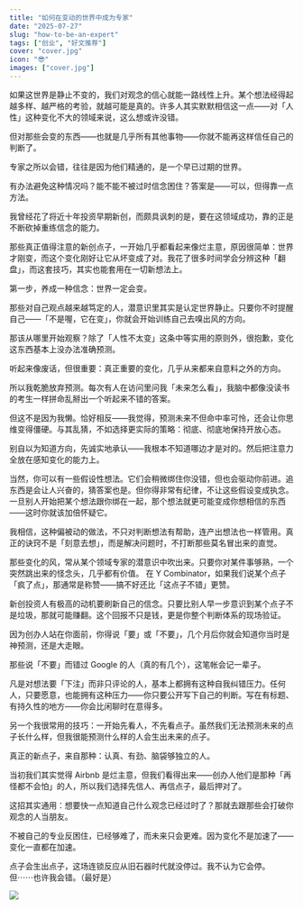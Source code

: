 ```yaml
---
title: "如何在变动的世界中成为专家"
date: "2025-07-27"
slug: "how-to-be-an-expert"
tags: ["创业", "好文推荐"]
cover: "cover.jpg"
icon: "😎"
images: ["cover.jpg"]
---
```

如果这世界是静止不变的，我们对观念的信心就能一路线性上升。某个想法经得起越多样、越严格的考验，就越可能是真的。许多人其实默默相信这一点——对「人性」这种变化不大的领域来说，这么想或许没错。



但对那些会变的东西——也就是几乎所有其他事物——你就不能再这样信任自己的判断了。



专家之所以会错，往往是因为他们精通的，是一个早已过期的世界。



有办法避免这种情况吗？能不能不被过时信念困住？答案是——可以，但得靠一点方法。



我曾经花了将近十年投资早期新创，而颇具讽刺的是，要在这领域成功，靠的正是不断砍掉重练信念的能力。



那些真正值得注意的新创点子，一开始几乎都看起来像烂主意，原因很简单：世界才刚变，而这个变化刚好让它从坏变成了对。我花了很多时间学会分辨这种「翻盘」，而这套技巧，其实也能套用在一切新想法上。



第一步，养成一种信念：世界一定会变。



那些对自己观点越来越笃定的人，潜意识里其实是认定世界静止。只要你不时提醒自己——「不是喔，它在变」，你就会开始训练自己去嗅出风的方向。



那该从哪里开始观察？除了「人性不太变」这条中等实用的原则外，很抱歉，变化这东西基本上没办法准确预测。



听起来像废话，但很重要：真正重要的变化，几乎从来都来自意料之外的方向。



所以我乾脆放弃预测。每次有人在访问里问我「未来怎么看」，我脑中都像没读书的考生一样拼命乱掰出一个听起来不错的答案。



但这不是因为我懒。恰好相反——我觉得，预测未来不但命中率可怜，还会让你思维变得僵硬。与其乱猜，不如选择更实际的策略：彻底、彻底地保持开放心态。



别自以为知道方向，先诚实地承认——我根本不知道哪边才是对的。然后把注意力全放在感知变化的能力上。



当然，你可以有一些假设性想法。它们会稍微绑住你没错，但也会驱动你前进。追东西是会让人兴奋的，猜答案也是。但你得非常有纪律，不让这些假设变成执念。
一旦别人开始把某个想法跟你绑在一起，那个想法就更可能变成你想相信的东西——这时你就该加倍怀疑它。



我相信，这种偏被动的做法，不只对判断想法有帮助，连产出想法也一样管用。真正的诀窍不是「刻意去想」，而是解决问题时，不打断那些莫名冒出来的直觉。



那些变化的风，常从某个领域专家的潜意识中吹出来。只要你对某件事够熟，一个突然跳出来的怪念头，几乎都有价值。
在 Y Combinator，如果我们说某个点子「疯了点」，那通常是称赞——搞不好还比「这点子不错」更赞。



新创投资人有极高的动机要刷新自己的信念。只要比别人早一步意识到某个点子不是垃圾，那就可能赚翻。这个回报不只是钱，更是你整个判断体系的现场验证。



因为创办人站在你面前，你得说「要」或「不要」，几个月后你就会知道你当时是神预测，还是大走眼。



那些说「不要」而错过 Google 的人（真的有几个），这笔帐会记一辈子。



凡是对想法要「下注」而非只评论的人，基本上都拥有这种自我纠错压力。任何人，只要愿意，也能拥有这种压力——你只要公开写下自己的判断。写在有标题、有持久性的地方——你会比闲聊时在意得多。



另一个我很常用的技巧：一开始先看人，不先看点子。虽然我们无法预测未来的点子长什么样，但我很能预测什么样的人会生出未来的点子。



真正的新点子，来自那种：认真、有劲、脑袋够独立的人。



当初我们其实觉得 Airbnb 是烂主意，但我们看得出来——创办人他们是那种「再怪都不会怕」的人，所以我们选择先信人、再信点子，最后押对了。



这招其实通用：想要快一点知道自己什么观念已经过时了？那就去跟那些会打破你观念的人当朋友。



不被自己的专业反困住，已经够难了，而未来只会更难。因为变化不是加速了——变化一直都在加速。



点子会生出点子，这场连锁反应从旧石器时代就没停过。我不认为它会停。
但⋯⋯也许我会错。（最好是）




![](https://prod-files-secure.s3.us-west-2.amazonaws.com/112d0858-5090-4d34-a606-b75eb8d65fd2/46476355-9cf3-4e99-9b7a-3531bc426380/1000202064.png?X-Amz-Algorithm=AWS4-HMAC-SHA256&X-Amz-Content-Sha256=UNSIGNED-PAYLOAD&X-Amz-Credential=ASIAZI2LB466VUQ2BITU%2F20251008%2Fus-west-2%2Fs3%2Faws4_request&X-Amz-Date=20251008T211158Z&X-Amz-Expires=3600&X-Amz-Security-Token=IQoJb3JpZ2luX2VjEC0aCXVzLXdlc3QtMiJHMEUCIQDzYZFVPn8QvtwRyjxwotL2AboONACnRNp4Yw3fDcr5PQIgbv3Uxhryr69rzBVGRyPKvP7scoB23NsO0idPySZlcbAqiAQIxv%2F%2F%2F%2F%2F%2F%2F%2F%2F%2FARAAGgw2Mzc0MjMxODM4MDUiDPooOGXrBSsS702c%2FCrcA9P%2BBU2JsXy7QLQCBEQDMJIhhjxwJarfzIVsJmNlYjI7TQTDr5zTs6yb25umn64LuOUQ0UaOJWdXJTmn9NGAP1U%2BHqP120tRucPlwr7HSEwKDdZC8gP7ksYK3yn80ra5aoDrb1RBo8f4EUP34zk94AM%2BpBPul14zRp9QvUCchBy7H7x5IAO2smcOx4c9Bo%2F5czt72jvRsrs5uH7BqlhLjxSs0N50qDRHvgK2PzYGT2OTKjC69p7HO1DQosxqFNRx67fR1BMCU1zGBHPpeBzpdR2xW%2BeK4nXOqtVOr2Q9UamyBg%2Bmw9%2F4DnybFhakV4r92RQxUErzijvX2gLssTZT3Q9x3Plx7BISlbskbynVicOEBpc%2B2oDfw6oSLq14QjHTBaiEdc5A3rbcCFBi8abENbF8gRRxoXuhJzf6LL5FfSoBbSzmK%2BgrbdIpMYmg7NC8%2FK4DC%2F%2BSVGmtGnFktHgahSI7HgnRM3tWJts1fQRYnzQCMr8E5EXpeEtG7WFWvrq%2FwTcxPnIBITtjEMsaBl5wxJ9lHEGxlNX1NWC%2FDBls%2F%2FT3VtnVsc15omcp42FQtn%2F5nmxGT7nOGTLZwCJdQHuFiE1lBEoL3lZag51%2Fakfz7qTX7YlN9EEY9sp3n82SMKOim8cGOqUBi%2Fy89G1%2By2K77m0yZquCnqM5rDNEFEEYofAb8%2Biiy81HTkQ76vLjsm3TRrUjVzdMmRDWjCZRDrfhWpqUUYunmMtRMNyn7Ly%2BUXfUqDtT23j5g%2F7WX2AeEJZis2nu8WHiqmx7d4eQJ6wNN7kqxPmJ7%2F6FKnJhMLAlgaoD%2BmIRcdvuDYaKjkPBNt7tFJNNPRRAvDNELgn%2BuqHkkcivOc8fy8%2F%2FvR02&X-Amz-Signature=4621a31208a0f7ec969be63268025b69ac635680f77b7efb71fda74cd79d778c&X-Amz-SignedHeaders=host&x-amz-checksum-mode=ENABLED&x-id=GetObject)

